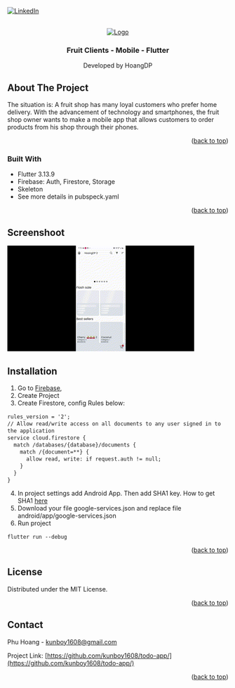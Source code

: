 <a name="readme-top"></a>
[![LinkedIn][linkedin-shield]][linkedin-url]



<!-- PROJECT LOGO -->
<br />
<div align="center">
  <a href="https://github.com/othneildrew/Best-README-Template">
    <img src="https://github.com/othneildrew/Best-README-Template/blob/master/images/logo.png" alt="Logo" width="80" height="80">
  </a>

  <h3 align="center">Fruit Clients - Mobile - Flutter</h3>

  <p align="center">
    Developed by HoangDP
  </p>
</div>




<!-- ABOUT THE PROJECT -->
## About The Project

The situation is: A fruit shop has many loyal customers who prefer home delivery. With the advancement of technology and smartphones, the fruit shop owner wants to make a mobile app that allows customers to order products from his shop through their phones.

<p align="right">(<a href="#readme-top">back to top</a>)</p>



### Built With

* Flutter 3.13.9
* Firebase: Auth, Firestore, Storage
* Skeleton
* See more details in pubspeck.yaml

<p align="right">(<a href="#readme-top">back to top</a>)</p>

## Screenshoot

![](https://github.com/kunboy1608/user_market_flutter/blob/master/resource_readme/screenshot.gif)


<!-- Installation -->
## Installation

1. Go to <a href="https://console.firebase.google.com/">Firebase</a>,
2. Create Project
3. Create Firestore, config Rules below:
```
rules_version = '2';
// Allow read/write access on all documents to any user signed in to the application
service cloud.firestore {
  match /databases/{database}/documents {
    match /{document=**} {
      allow read, write: if request.auth != null;
    }
  }
}
```
4. In project settings add Android App. Then add SHA1 key. How to get SHA1 <a href="https://developers.google.com/android/guides/client-auth">here</a>
5. Download your file google-services.json and replace file android/app/google-services.json
6. Run project
```
flutter run --debug
```
<p align="right">(<a href="#readme-top">back to top</a>)</p>

<!-- LICENSE -->
## License

Distributed under the MIT License.

<p align="right">(<a href="#readme-top">back to top</a>)</p>

<!-- CONTACT -->
## Contact

Phu Hoang - kunboy1608@gmail.com

Project Link: [https://github.com/kunboy1608/todo-app/](https://github.com/kunboy1608/todo-app/)

<p align="right">(<a href="#readme-top">back to top</a>)</p>


<!-- MARKDOWN LINKS & IMAGES -->
<!-- https://www.markdownguide.org/basic-syntax/#reference-style-links -->
[linkedin-shield]: https://img.shields.io/badge/-LinkedIn-black.svg?style=for-the-badge&logo=linkedin&colorB=555
[linkedin-url]: https://www.linkedin.com/in/phu-hoang-046993236/
[product-screenshot]: images/open-api-3-user.png

